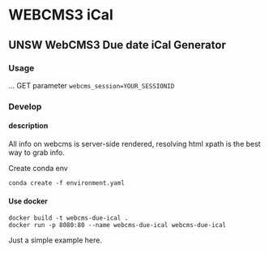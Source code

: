 # WEBCMS3 iCal

## UNSW WebCMS3 Due date iCal Generator

### Usage

... GET parameter ``webcms_session=YOUR_SESSIONID``

### Develop

#### description

All info on webcms is server-side rendered, resolving html xpath is the best way to grab info.

Create conda env

```shell script
conda create -f environment.yaml
```

#### Use docker

```shell script
docker build -t webcms-due-ical .
docker run -p 8080:80 --name webcms-due-ical webcms-due-ical
```

Just a simple example here.

